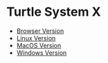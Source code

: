 # Turtle System X

- [Browser Version](tsx-browser.zip?raw=true)
- [Linux Version](tsx-linux.zip?raw=true)
- [MacOS Version](tsx-macos.zip?raw=true)
- [Windows Version](tsx-windows.zip?raw=true)
